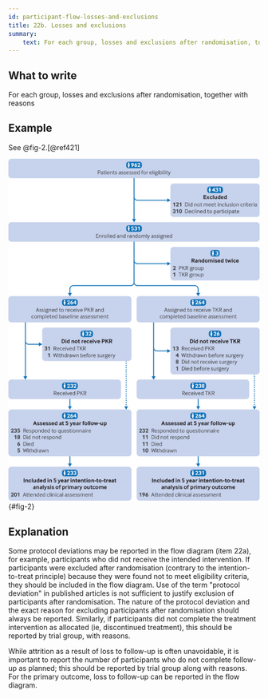 ```yaml
---
id: participant-flow-losses-and-exclusions
title: 22b. Losses and exclusions
summary:
    text: For each group, losses and exclusions after randomisation, together with reasons.
---
```


## What to write

For each group, losses and exclusions after randomisation, together with reasons

## Example

See @fig-2.[@ref421]

![Flow diagram of a multicentre trial of total (TKR) versus partial (PKR) knee replacement.[@ref421]](../uploads/hops081124.f2.jpg){#fig-2}

## Explanation

Some protocol deviations may be reported in the flow diagram (item 22a),
for example, participants who did not receive the intended intervention.
If participants were excluded after randomisation (contrary to the
intention-to-treat principle) because they were found not to meet
eligibility criteria, they should be included in the flow diagram. Use
of the term "protocol deviation" in published articles is not sufficient
to justify exclusion of participants after randomisation. The nature of
the protocol deviation and the exact reason for excluding participants
after randomisation should always be reported. Similarly, if
participants did not complete the treatment intervention as allocated
(ie, discontinued treatment), this should be reported by trial group,
with reasons.

While attrition as a result of loss to follow-up is often unavoidable,
it is important to report the number of participants who do not complete
follow-up as planned; this should be reported by trial group along with
reasons. For the primary outcome, loss to follow-up can be reported in
the flow diagram.